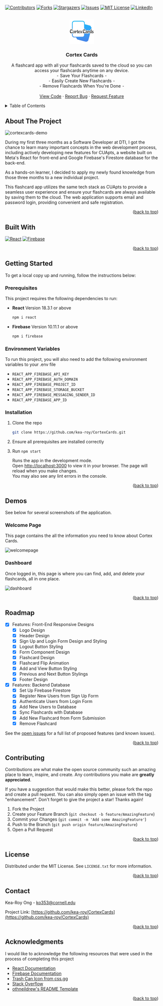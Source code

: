 <a name="readme-top"></a>

<!-- PROJECT SHIELDS -->
[![Contributors][contributors-shield]][contributors-url]
[![Forks][forks-shield]][forks-url]
[![Stargazers][stars-shield]][stars-url]
[![Issues][issues-shield]][issues-url]
[![MIT License][license-shield]][license-url]
[![LinkedIn][linkedin-shield]][linkedin-url]



<!-- PROJECT LOGO -->
<br />
<div align="center">
  <a href="https://github.com/kea-roy/CortexCards">
    <img src="https://github.com/kea-roy/CortexCards/blob/3c8631a4b655275833f298eccf6686d59ba66df0/public/cortexcardslogo.png" alt="Logo" width="80" height="80">
  </a>

<!-- PROJECT TITLE AND DESCRIPTION -->
<h3 align="center">Cortex Cards</h3>

  <p align="center">
  A flashcard app with all your flashcards saved to the cloud so you can access your flashcards anytime on any device.
    <br />
    ⁃ Save Your Flashcards ⁃
    <br />
    ⁃ Easily Create New Flashcards ⁃
    <br />
    ⁃ Remove Flashcards When You're Done ⁃
	<br />
    <br />
    <a href="https://github.com/kea-roy/CortexCards/tree/main/src">View Code</a>
    ·
    <a href="https://github.com/kea-roy/CortexCards/issues">Report Bug</a>
    ·
    <a href="https://github.com/kea-roy/CortexCards/issues">Request Feature</a>
  </p>
</div>



<!-- TABLE OF CONTENTS -->
<details>
  <summary>Table of Contents</summary>
  <ol>
    <li>
      <a href="#about-the-project">About The Project</a>
      <ul>
        <li><a href="#built-with">Built With</a></li>
      </ul>
    </li>
    <li>
      <a href="#getting-started">Getting Started</a>
      <ul>
        <li><a href="#prerequisites">Prerequisites</a></li>
        <li><a href="#installation">Installation</a></li>
      </ul>
    </li>
    <li><a href="#demos">Demos</a></li>
    <li><a href="#roadmap">Roadmap</a></li>
    <li><a href="#contributing">Contributing</a></li>
    <li><a href="#license">License</a></li>
    <li><a href="#contact">Contact</a></li>
    <li><a href="#acknowledgments">Acknowledgments</a></li>
  </ol>
</details>



<!-- ABOUT THE PROJECT -->
## About The Project

![cortexcards-demo](https://github.com/kea-roy/CortexCards/assets/146872846/6450c1dd-e42a-4d56-ba0a-8f436150a655)


During my first three months as a Software Developer at DTI, I got the chance to learn many important concepts in the web development process, including actively developing new features for CUApts, a website built on Meta's React for front-end and Google Firebase's Firestore database for the back-end.

As a hands-on learner, I decided to apply my newly found knowledge from those three months to a new individual project. 

This flashcard app utilizes the same tech stack as CUApts to provide a seamless user experience and ensure your flashcards are always available by saving them to the cloud. The web application supports email and password login, providing convenient and safe registration.

<p align="right">(<a href="#readme-top">back to top</a>)</p>



## Built With

<!--* [![Next][Next.js]][Next-url]-->
[![React][React.js]][React-url]
[![Firebase][Firebase.google.com]][Firebase-url]
<!--* [![Vue][Vue.js]][Vue-url]-->
<!--* [![Angular][Angular.io]][Angular-url]-->
<!--* [![Svelte][Svelte.dev]][Svelte-url]-->
<!--* [![Laravel][Laravel.com]][Laravel-url]-->
<!--* [![Bootstrap][Bootstrap.com]][Bootstrap-url]-->
<!--* [![JQuery][JQuery.com]][JQuery-url]-->
<!--* [![Python][Python]][Python-url]-->
<!--*[![Python][Python]][Python-url]-->

<p align="right">(<a href="#readme-top">back to top</a>)</p>



<!-- GETTING STARTED -->
## Getting Started

To get a local copy up and running, follow the instructions below:

### Prerequisites

This project requires the following dependencies to run:
* **React**
Version 18.3.1 or above
	 ```sh
	npm i react
	```
* **Firebase**
Version 10.11.1 or above
  ```sh
  npm i firebase
  ```

### Environment Variables

To run this project, you will also need to add the following environment variables to your .env file

- `REACT_APP_FIREBASE_API_KEY`
- `REACT_APP_FIREBASE_AUTH_DOMAIN`
- `REACT_APP_FIREBASE_PROJECT_ID`
- `REACT_APP_FIREBASE_STORAGE_BUCKET`
- `REACT_APP_FIREBASE_MESSAGING_SENDER_ID`
- `REACT_APP_FIREBASE_APP_ID`

### Installation

1. Clone the repo
   ```sh
   git clone https://github.com/kea-roy/CortexCards.git
   ```
2. Ensure all prerequisites are installed correctly
3. Run ```npm start```

	Runs the app in the development mode.\
	Open [http://localhost:3000](http://localhost:3000) to view it in your browser.
	The page will reload when you make changes.\
	You may also see any lint errors in the console.

<p align="right">(<a href="#readme-top">back to top</a>)</p>



<!-- USAGE EXAMPLES -->
## Demos

See below for several screenshots of the application.

### Welcome Page
This page contains the all the information you need to know about Cortex Cards.

![welcomepage](https://github.com/kea-roy/CortexCards/assets/146872846/c5b82dbf-6554-45f9-82e6-2346132c0184)


### Dashboard
Once logged in, this page is where you can find, add, and delete your flashcards, all in one place.

![dashboard](https://github.com/kea-roy/CortexCards/assets/146872846/fdb776c4-086b-48fd-8305-11e9f84715df)


<p align="right">(<a href="#readme-top">back to top</a>)</p>



<!-- ROADMAP -->
## Roadmap

- [x] Features: Front-End Responsive Designs
	- [x] Logo Design
    - [x] Header Design
    - [x] Sign Up and Login Form Design and Styling
    - [x] Logout Button Styling
    - [x] Form Component Design
    - [x] Flashcard Design
    - [x] Flashcard Flip Animation
    - [x] Add and View Button Styling
    - [x] Previous and Next Button Stylings
    - [x] Footer Design
- [x] Features: Backend Database
	- [x] Set Up Firebase Firestore
	- [x] Register New Users from Sign Up Form
	- [x] Authenticate Users from Login Form
	- [x] Add New Users to Database
	- [x] Sync Flashcards with Database
	- [x] Add New Flashcard from Form Submission
	- [x] Remove Flashcard

See the [open issues](https://github.com/kea-roy/CortexCards/issues) for a full list of proposed features (and known issues).

<p align="right">(<a href="#readme-top">back to top</a>)</p>



<!-- CONTRIBUTING -->
## Contributing

Contributions are what make the open source community such an amazing place to learn, inspire, and create. Any contributions you make are **greatly appreciated**.

If you have a suggestion that would make this better, please fork the repo and create a pull request. You can also simply open an issue with the tag "enhancement".
Don't forget to give the project a star! Thanks again!

1. Fork the Project
2. Create your Feature Branch (`git checkout -b feature/AmazingFeature`)
3. Commit your Changes (`git commit -m 'Add some AmazingFeature'`)
4. Push to the Branch (`git push origin feature/AmazingFeature`)
5. Open a Pull Request

<p align="right">(<a href="#readme-top">back to top</a>)</p>



<!-- LICENSE -->
## License

Distributed under the MIT License. See `LICENSE.txt` for more information.

<p align="right">(<a href="#readme-top">back to top</a>)</p>



<!-- CONTACT -->
## Contact

Kea-Roy Ong - ko353@cornell.edu

Project Link: [https://github.com/kea-roy/CortexCards](https://github.com/kea-roy/CortexCards)

<p align="right">(<a href="#readme-top">back to top</a>)</p>



<!-- ACKNOWLEDGMENTS -->
## Acknowledgments

I would like to acknowledge the following resources that were used in the process of completing this project

* [React Documentation](https://react.dev/reference/react)
* [Firebase Documentation](https://firebase.google.com/docs)
* [Trash Can Icon from css.gg](https://css.gg/app)
* [Stack Overflow
](https://stackoverflow.com)
* [othneildrew's README Template](https://github.com/othneildrew/Best-README-Template)


<p align="right">(<a href="#readme-top">back to top</a>)</p>



<!-- MARKDOWN LINKS & IMAGES -->
<!-- https://www.markdownguide.org/basic-syntax/#reference-style-links -->
[contributors-shield]: https://img.shields.io/github/contributors/kea-roy/CortexCards.svg?style=for-the-badge
[contributors-url]: https://github.com/kea-roy/CortexCards/graphs/contributors
[forks-shield]: https://img.shields.io/github/forks/kea-roy/CortexCards.svg?style=for-the-badge
[forks-url]: https://github.com/kea-roy/CortexCards/network/members
[stars-shield]: https://img.shields.io/github/stars/kea-roy/CortexCards.svg?style=for-the-badge
[stars-url]: https://github.com/kea-roy/CortexCards/stargazers
[issues-shield]: https://img.shields.io/github/issues/kea-roy/CortexCards.svg?style=for-the-badge
[issues-url]: https://github.com/kea-roy/CortexCards/issues
[license-shield]: https://img.shields.io/github/license/kea-roy/CortexCards.svg?style=for-the-badge
[license-url]: https://github.com/kea-roy/CortexCards/blob/master/LICENSE.txt
[linkedin-shield]: https://img.shields.io/badge/-LinkedIn-black.svg?style=for-the-badge&logo=linkedin&colorB=555
[linkedin-url]: https://linkedin.com/in/kea-roy
[product-screenshot]: images/mainscreenshot.png
[Next.js]: https://img.shields.io/badge/next.js-000000?style=for-the-badge&logo=nextdotjs&logoColor=white
[Next-url]: https://nextjs.org/
[Python]: https://img.shields.io/badge/Python-3776AB?style=for-the-badge&logo=python&logoColor=white
[Python-url]: https://www.python.org/
[React.js]: https://img.shields.io/badge/React-20232A?style=for-the-badge&logo=react&logoColor=61DAFB
[React-url]: https://reactjs.org/
[Vue.js]: https://img.shields.io/badge/Vue.js-35495E?style=for-the-badge&logo=vuedotjs&logoColor=4FC08D
[Vue-url]: https://vuejs.org/
[Angular.io]: https://img.shields.io/badge/Angular-DD0031?style=for-the-badge&logo=angular&logoColor=white
[Angular-url]: https://angular.io/
[Svelte.dev]: https://img.shields.io/badge/Svelte-4A4A55?style=for-the-badge&logo=svelte&logoColor=FF3E00
[Svelte-url]: https://svelte.dev/
[Laravel.com]: https://img.shields.io/badge/Laravel-FF2D20?style=for-the-badge&logo=laravel&logoColor=white
[Laravel-url]: https://laravel.com
[Bootstrap.com]: https://img.shields.io/badge/Bootstrap-563D7C?style=for-the-badge&logo=bootstrap&logoColor=white
[Bootstrap-url]: https://getbootstrap.com
[JQuery.com]: https://img.shields.io/badge/jQuery-0769AD?style=for-the-badge&logo=jquery&logoColor=white
[JQuery-url]: https://jquery.com 
[Firebase.google.com]: https://img.shields.io/badge/Firebase-039BE5?style=for-the-badge&logo=Firebase&logoColor=white`
[Firebase-url]: https://firebase.google.com/
